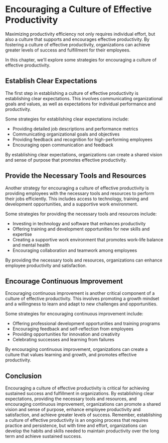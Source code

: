 Encouraging a Culture of Effective Productivity
==============================================================================================

Maximizing productivity efficiency not only requires individual effort, but also a culture that supports and encourages effective productivity. By fostering a culture of effective productivity, organizations can achieve greater levels of success and fulfillment for their employees.

In this chapter, we'll explore some strategies for encouraging a culture of effective productivity.

Establish Clear Expectations
----------------------------

The first step in establishing a culture of effective productivity is establishing clear expectations. This involves communicating organizational goals and values, as well as expectations for individual performance and productivity.

Some strategies for establishing clear expectations include:

* Providing detailed job descriptions and performance metrics
* Communicating organizational goals and objectives
* Providing feedback and recognition for high-performing employees
* Encouraging open communication and feedback

By establishing clear expectations, organizations can create a shared vision and sense of purpose that promotes effective productivity.

Provide the Necessary Tools and Resources
-----------------------------------------

Another strategy for encouraging a culture of effective productivity is providing employees with the necessary tools and resources to perform their jobs efficiently. This includes access to technology, training and development opportunities, and a supportive work environment.

Some strategies for providing the necessary tools and resources include:

* Investing in technology and software that enhances productivity
* Offering training and development opportunities for new skills and expertise
* Creating a supportive work environment that promotes work-life balance and mental health
* Encouraging collaboration and teamwork among employees

By providing the necessary tools and resources, organizations can enhance employee productivity and satisfaction.

Encourage Continuous Improvement
--------------------------------

Encouraging continuous improvement is another critical component of a culture of effective productivity. This involves promoting a growth mindset and a willingness to learn and adapt to new challenges and opportunities.

Some strategies for encouraging continuous improvement include:

* Offering professional development opportunities and training programs
* Encouraging feedback and self-reflection from employees
* Providing opportunities for innovation and creativity
* Celebrating successes and learning from failures

By encouraging continuous improvement, organizations can create a culture that values learning and growth, and promotes effective productivity.

Conclusion
----------

Encouraging a culture of effective productivity is critical for achieving sustained success and fulfillment in organizations. By establishing clear expectations, providing the necessary tools and resources, and encouraging continuous improvement, organizations can promote a shared vision and sense of purpose, enhance employee productivity and satisfaction, and achieve greater levels of success. Remember, establishing a culture of effective productivity is an ongoing process that requires practice and persistence, but with time and effort, organizations can develop the habits and skills needed to maintain productivity over the long term and achieve sustained success.

